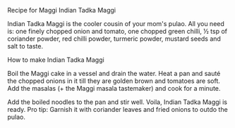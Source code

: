 Recipe for Maggi
Indian Tadka Maggi

Indian Tadka Maggi is the cooler cousin of your mom's pulao. All you need is: one finely chopped onion and tomato, one chopped green chilli, ½ tsp of coriander powder, red chilli powder, turmeric powder, mustard seeds and salt to taste.

How to make Indian Tadka Maggi

Boil the Maggi cake in a vessel and drain the water. Heat a pan and sauté the chopped onions in it till they are golden brown and tomatoes are soft. Add the masalas (+ the Maggi masala tastemaker) and cook for a minute.

Add the boiled noodles to the pan and stir well. Voila, Indian Tadka Maggi is ready. Pro tip: Garnish it with coriander leaves and fried onions to outdo the pulao. 